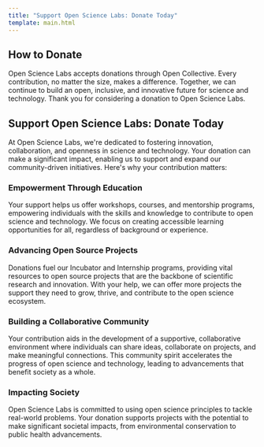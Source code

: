 ```yaml
---
title: "Support Open Science Labs: Donate Today"
template: main.html
---
```


<div class="pt-5"></div>

## How to Donate

Open Science Labs accepts donations through Open Collective. Every contribution,
no matter the size, makes a difference. Together, we can continue to build an
open, inclusive, and innovative future for science and technology. Thank you for
considering a donation to Open Science Labs.

<script src="https://opencollective.com/osl/donate/button.js" color="blue"></script>

<script src="https://opencollective.com/osl/banner.js"></script>

## Support Open Science Labs: Donate Today

At Open Science Labs, we're dedicated to fostering innovation, collaboration,
and openness in science and technology. Your donation can make a significant
impact, enabling us to support and expand our community-driven initiatives.
Here's why your contribution matters:

### Empowerment Through Education

Your support helps us offer workshops, courses, and mentorship programs,
empowering individuals with the skills and knowledge to contribute to open
science and technology. We focus on creating accessible learning opportunities
for all, regardless of background or experience.

### Advancing Open Source Projects

Donations fuel our Incubator and Internship programs, providing vital resources
to open source projects that are the backbone of scientific research and
innovation. With your help, we can offer more projects the support they need to
grow, thrive, and contribute to the open science ecosystem.

### Building a Collaborative Community

Your contribution aids in the development of a supportive, collaborative
environment where individuals can share ideas, collaborate on projects, and make
meaningful connections. This community spirit accelerates the progress of open
science and technology, leading to advancements that benefit society as a whole.

### Impacting Society

Open Science Labs is committed to using open science principles to tackle
real-world problems. Your donation supports projects with the potential to make
significant societal impacts, from environmental conservation to public health
advancements.
